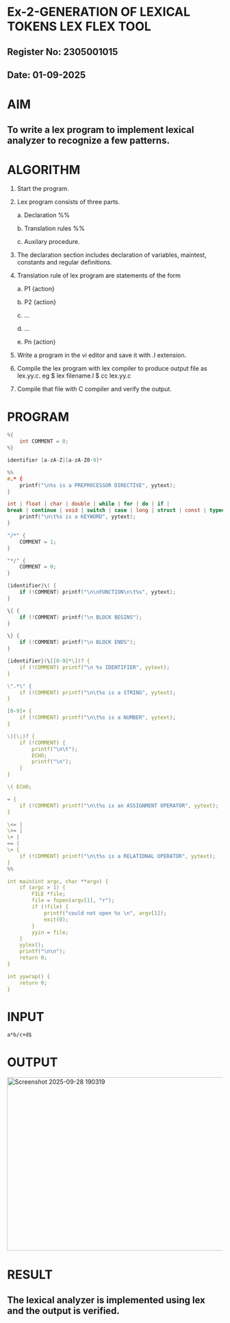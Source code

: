 # Ex-2-GENERATION OF LEXICAL TOKENS LEX FLEX TOOL
## Register No: 2305001015
## Date: 01-09-2025
# AIM
## To write a lex program to implement lexical analyzer to recognize a few patterns.
# ALGORITHM

1.	Start the program.

2.	Lex program consists of three parts.

     a.	Declaration %%

     b.	Translation rules %%

     c.	Auxilary procedure.

3.	The declaration section includes declaration of variables, maintest, constants and regular definitions.
4.	Translation rule of lex program are statements of the form

    a.	P1 {action}

    b.	P2 {action}

    c.	…

    d.	…

    e.	Pn {action}

5.	Write a program in the vi editor and save it with .l extension.

6.	Compile the lex program with lex compiler to produce output file as lex.yy.c. eg $ lex filename.l $ cc lex.yy.c
7.	Compile that file with C compiler and verify the output.

# PROGRAM

```c
%{
    int COMMENT = 0;
%}

identifier [a-zA-Z][a-zA-Z0-9]*

%%
#.* {
    printf("\n%s is a PREPROCESSOR DIRECTIVE", yytext);
}

int | float | char | double | while | for | do | if |
break | continue | void | switch | case | long | struct | const | typedef | return | else | goto {
    printf("\n\t%s is a KEYWORD", yytext);
}

"/*" {
    COMMENT = 1;
}

"*/" {
    COMMENT = 0;
}

{identifier}\( {
    if (!COMMENT) printf("\n\nFUNCTION\n\t%s", yytext);
}

\{ {
    if (!COMMENT) printf("\n BLOCK BEGINS");
}

\} {
    if (!COMMENT) printf("\n BLOCK ENDS");
}

{identifier}(\[[0-9]*\])? {
    if (!COMMENT) printf("\n %s IDENTIFIER", yytext);
}

\".*\" {
    if (!COMMENT) printf("\n\t%s is a STRING", yytext);
}

[0-9]+ {
    if (!COMMENT) printf("\n\t%s is a NUMBER", yytext);
}

\)(\;)? {
    if (!COMMENT) {
        printf("\n\t");
        ECHO;
        printf("\n");
    }
}

\( ECHO;

= {
    if (!COMMENT) printf("\n\t%s is an ASSIGNMENT OPERATOR", yytext);
}

\<= |
\>= |
\< |
== |
\> {
    if (!COMMENT) printf("\n\t%s is a RELATIONAL OPERATOR", yytext);
}
%%

int main(int argc, char **argv) {
    if (argc > 1) {
        FILE *file;
        file = fopen(argv[1], "r");
        if (!file) {
            printf("could not open %s \n", argv[1]);
            exit(0);
        }
        yyin = file;
    }
    yylex();
    printf("\n\n");
    return 0;
}

int yywrap() {
    return 0;
}

```

# INPUT

```
a*b/c+d$
```

# OUTPUT

<img width="800" height="405" alt="Screenshot 2025-09-28 190319" src="https://github.com/user-attachments/assets/3c5e08d2-0587-41c0-a23d-65caef528fec" />


# RESULT
## The lexical analyzer is implemented using lex and the output is verified.
